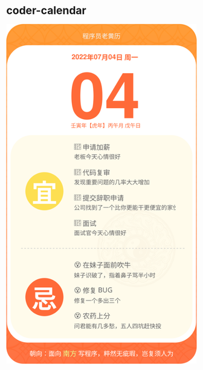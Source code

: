# coder-calendar


<!-- [START DAILY SAYING] -->
<!-- Please keep comment here to allow auto update -->
<img src="packages/svg/calendar.svg"/>
<!-- [END DAILY SAYING] -->

